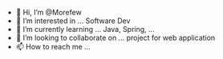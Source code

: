 - 👋 Hi, I’m @Morefew
- 👀 I’m interested in ... Software Dev
- 🌱 I’m currently learning ... Java, Spring, ...
- 💞️ I’m looking to collaborate on ... project for web application
- 📫 How to reach me ...

<!---
Morefew/Morefew is a ✨ special ✨ repository because its `README.md` (this file) appears on your GitHub profile.
You can click the Preview link to take a look at your changes.
--->
